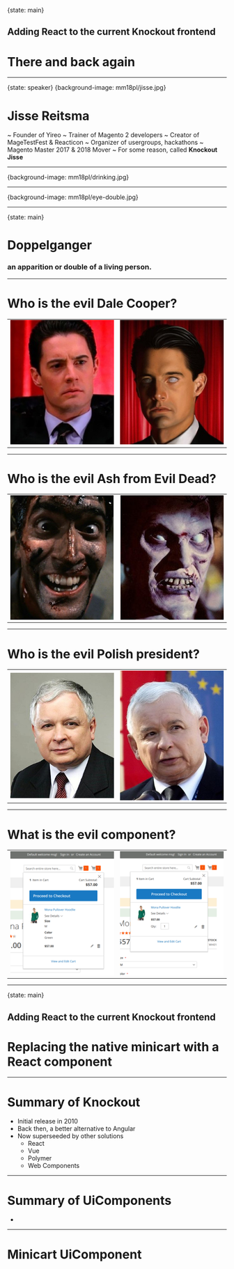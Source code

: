 {state: main}
## Adding React to the current Knockout frontend
# There and back again

---
{state: speaker}
{background-image: mm18pl/jisse.jpg}
# Jisse Reitsma
~ Founder of Yireo
~ Trainer of Magento 2 developers
~ Creator of MageTestFest & Reacticon
~ Organizer of usergroups, hackathons
~ Magento Master 2017 & 2018 Mover
~ For some reason, called **Knockout Jisse**

---
{background-image: mm18pl/drinking.jpg}

---
{background-image: mm18pl/eye-double.jpg}

---
{state: main}
# Doppelganger
### an apparition or double of a living person.

---
# Who is the evil Dale Cooper?
<table>
<tr>
<td><img src="/images/mm18pl/dale-cooper-good.jpg" ></td>
<td><img src="/images/mm18pl/dale-cooper-bad.jpg" ></td>
</tr>
</table>

---
# Who is the evil Ash from Evil Dead?
<table>
<tr>
<td><img src="/images/mm18pl/ash-good.jpg" ></td>
<td><img src="/images/mm18pl/ash-bad.jpg" ></td>
</tr>
</table>

---
# Who is the evil Polish president?
<table>
<tr>
<td><img src="/images/mm18pl/president-good.jpg" ></td>
<td><img src="/images/mm18pl/president-bad.jpg" ></td>
</tr>
</table>

---
# What is the evil component?
<table>
<tr>
<td><img src="/images/mm18pl/component-good.png" ></td>
<td><img src="/images/mm18pl/component-bad.png" ></td>
</tr>
</table>

---
{state: main}
## Adding React to the current Knockout frontend
# Replacing the native minicart with a React component

---
# Summary of Knockout
- Initial release in 2010
- Back then, a better alternative to Angular
- Now superseeded by other solutions
    - React
    - Vue
    - Polymer
    - Web Components

---
# Summary of UiComponents
- 

---
# Minicart UiComponent